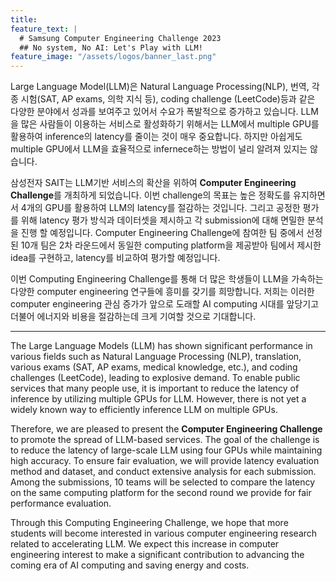 ```yaml
---
title:
feature_text: |
  # Samsung Computer Engineering Challenge 2023
  ## No system, No AI: Let's Play with LLM!
feature_image: "/assets/logos/banner_last.png"
---
```


Large Language Model(LLM)은 Natural Language Processing(NLP), 번역, 각종 시험(SAT, AP exams, 의학 지식 등), coding challenge (LeetCode)등과 같은 다양한 분야에서 성과를 보여주고 있어서 수요가 폭발적으로 증가하고 있습니다. LLM을 많은 사람들이 이용하는 서비스로 활성화하기 위해서는 LLM에서 multiple GPU를 활용하여 inference의 latency를 줄이는 것이 매우 중요합니다. 하지만 아쉽게도 multiple GPU에서 LLM을 효율적으로 infernece하는 방법이 널리 알려져 있지는 않습니다.

삼성전자 SAIT는 LLM기반 서비스의 확산을 위하여 **Computer Engineering Challenge**를 개최하게 되었습니다. 이번 challenge의 목표는 높은 정확도를 유지하면서 4개의 GPU를 활용하여 LLM의 latency를 절감하는 것입니다. 그리고 공정한 평가를 위해 latency 평가 방식과 데이터셋을 제시하고 각 submission에 대해 면밀한 분석을 진행 할 예정입니다. Computer Engineering Challenge에 참여한 팀 중에서 선정된 10개 팀은 2차 라운드에서 동일한 computing platform을 제공받아 팀에서 제시한 idea를 구현하고, latency를 비교하여 평가할 예정입니다.

이번 Computing Engineering Challenge를 통해 더 많은 학생들이 LLM을 가속하는 다양한 computer engineering 연구들에 흥미를 갖기를 희망합니다. 저희는 이러한 computer engineering 관심 증가가 앞으로 도래할 AI computing 시대를 앞당기고 더불어 에너지와 비용을 절감하는데 크게 기여할 것으로 기대합니다.
<hr />
The Large Language Models (LLM) has shown significant performance in various fields such as Natural Language Processing (NLP), translation, various exams (SAT, AP exams, medical knowledge, etc.), and coding challenges (LeetCode), leading to explosive demand. To enable public services that many people use, it is important to reduce the latency of inference by utilizing multiple GPUs for LLM. However, there is not yet a widely known way to efficiently inference LLM on multiple GPUs.

Therefore, we are pleased to present the **Computer Engineering Challenge** to promote the spread of LLM-based services. The goal of the challenge is to reduce the latency of large-scale LLM using four GPUs while maintaining high accuracy. To ensure fair evaluation, we will provide latency evaluation method and dataset, and conduct extensive analysis for each submission. Among the submissions, 10 teams will be selected to compare the latency on the same computing platform for the second round we provide for fair performance evaluation.

Through this Computing Engineering Challenge, we hope that more students will become interested in various computer engineering research related to accelerating LLM. We expect this increase in computer engineering interest to make a significant contribution to advancing the coming era of AI computing and saving energy and costs.
